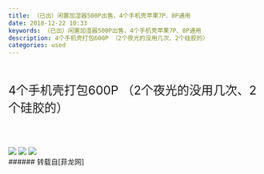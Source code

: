 ```yaml
---
title: （已出）闲置加湿器500P出售，4个手机壳苹果7P、8P通用
date: 2018-12-22 10:33
keywords: （已出）闲置加湿器500P出售，4个手机壳苹果7P、8P通用
description: 4个手机壳打包600P （2个夜光的没用几次、2个硅胶的）
categories: used
---
```

<td class="t_f" id="postmessage_2532372">

<br/>
<br/>
<font size="5">4个手机壳打包600P （2个夜光的没用几次、2个硅胶的）</font><br/>
<br/>
<font size="5"><br/>
</font><br/>

<img aid="1033363" data-cf-modified-5abbdcdbc0b9510f86565fc3-="" file="data/attachment/forum/201812/22/103223ui2n9ngmv9vuvnui.jpg.thumb.jpg" id="aimg_1033363" inpost="1" onclick="" onmouseover="" src="http://www.flw.ph/data/attachment/forum/201812/22/103223ui2n9ngmv9vuvnui.jpg" style="cursor:pointer" zoomfile="data/attachment/forum/201812/22/103223ui2n9ngmv9vuvnui.jpg"/>



<img aid="1033364" data-cf-modified-5abbdcdbc0b9510f86565fc3-="" file="data/attachment/forum/201812/22/103237zhuplf8d6be5emde.jpg.thumb.jpg" id="aimg_1033364" inpost="1" onclick="" onmouseover="" src="http://www.flw.ph/data/attachment/forum/201812/22/103237zhuplf8d6be5emde.jpg" style="cursor:pointer" zoomfile="data/attachment/forum/201812/22/103237zhuplf8d6be5emde.jpg"/>



<img aid="1033365" data-cf-modified-5abbdcdbc0b9510f86565fc3-="" file="data/attachment/forum/201812/22/103251wyfa69bqyla6vq7n.jpg.thumb.jpg" id="aimg_1033365" inpost="1" onclick="" onmouseover="" src="http://www.flw.ph/data/attachment/forum/201812/22/103251wyfa69bqyla6vq7n.jpg" style="cursor:pointer" zoomfile="data/attachment/forum/201812/22/103251wyfa69bqyla6vq7n.jpg"/>


<br/>
</td>
###### 转载自[菲龙网]